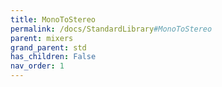 ```yaml
---
title: MonoToStereo
permalink: /docs/StandardLibrary#MonoToStereo
parent: mixers
grand_parent: std
has_children: False
nav_order: 1
---
```

